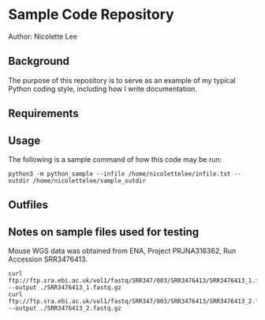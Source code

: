 # Sample Code Repository

Author: Nicolette Lee

## Background
The purpose of this repository is to serve as an example of my typical Python coding style, including how I write documentation.

## Requirements


## Usage
The following is a sample command of how this code may be run:
```
python3 -m python_sample --infile /home/nicolettelee/infile.txt --outdir /home/nicolettelee/sample_outdir
```

## Outfiles


## Notes on sample files used for testing
Mouse WGS data was obtained from ENA, Project PRJNA316362, Run Accession SRR3476413.
```
curl ftp://ftp.sra.ebi.ac.uk/vol1/fastq/SRR347/003/SRR3476413/SRR3476413_1.fastq.gz --output ./SRR3476413_1.fastq.gz
curl ftp://ftp.sra.ebi.ac.uk/vol1/fastq/SRR347/003/SRR3476413/SRR3476413_2.fastq.gz --output ./SRR3476413_2.fastq.gz
```

